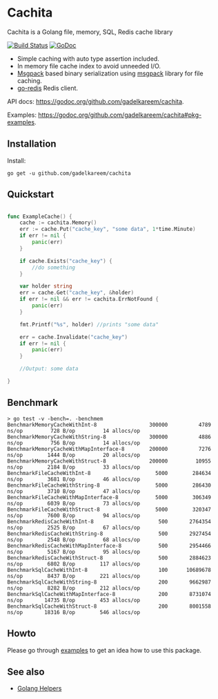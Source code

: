 # Cachita
Cachita is a Golang file, memory, SQL, Redis cache library 

[![Build Status](https://travis-ci.org/gadelkareem/cachita.svg)](https://travis-ci.org/gadelkareem/cachita)
[![GoDoc](https://godoc.org/github.com/gadelkareem/cachita?status.svg)](https://godoc.org/github.com/gadelkareem/cachita)

- Simple caching with auto type assertion included.
- In memory file cache index to avoid unneeded I/O.
- [Msgpack](https://msgpack.org/index.html) based binary serialization using [msgpack](https://github.com/vmihailenco/msgpack) library for file caching.
- [go-redis](https://github.com/go-redis/redis) Redis client.


API docs: https://godoc.org/github.com/gadelkareem/cachita.

Examples: https://godoc.org/github.com/gadelkareem/cachita#pkg-examples.

## Installation

Install:

```shell
go get -u github.com/gadelkareem/cachita
```

## Quickstart

```go

func ExampleCache() {
	cache := cachita.Memory()
	err := cache.Put("cache_key", "some data", 1*time.Minute)
	if err != nil {
		panic(err)
	}

	if cache.Exists("cache_key") {
		//do something
	}

	var holder string
	err = cache.Get("cache_key", &holder)
	if err != nil && err != cachita.ErrNotFound {
		panic(err)
	}

	fmt.Printf("%s", holder) //prints "some data"

	err = cache.Invalidate("cache_key")
	if err != nil {
		panic(err)
	}

	//Output: some data

}

```

## Benchmark

```
> go test -v -bench=. -benchmem
BenchmarkMemoryCacheWithInt-8            	  300000	      4789 ns/op	     728 B/op	      14 allocs/op
BenchmarkMemoryCacheWithString-8         	  300000	      4886 ns/op	     756 B/op	      14 allocs/op
BenchmarkMemoryCacheWithMapInterface-8   	  200000	      7276 ns/op	    1444 B/op	      20 allocs/op
BenchmarkMemoryCacheWithStruct-8         	  200000	     10955 ns/op	    2184 B/op	      33 allocs/op
BenchmarkFileCacheWithInt-8              	    5000	    284634 ns/op	    3681 B/op	      46 allocs/op
BenchmarkFileCacheWithString-8           	    5000	    286430 ns/op	    3710 B/op	      47 allocs/op
BenchmarkFileCacheWithMapInterface-8     	    5000	    306349 ns/op	    6039 B/op	      73 allocs/op
BenchmarkFileCacheWithStruct-8           	    5000	    320347 ns/op	    7600 B/op	      94 allocs/op
BenchmarkRedisCacheWithInt-8             	     500	   2764354 ns/op	    2525 B/op	      67 allocs/op
BenchmarkRedisCacheWithString-8          	     500	   2927454 ns/op	    2548 B/op	      68 allocs/op
BenchmarkRedisCacheWithMapInterface-8    	     500	   2954466 ns/op	    5167 B/op	      95 allocs/op
BenchmarkRedisCacheWithStruct-8          	     500	   2884623 ns/op	    6802 B/op	     117 allocs/op
BenchmarkSqlCacheWithInt-8               	     100	  10689678 ns/op	    8437 B/op	     221 allocs/op
BenchmarkSqlCacheWithString-8            	     200	   9662987 ns/op	    8282 B/op	     212 allocs/op
BenchmarkSqlCacheWithMapInterface-8      	     200	   8731074 ns/op	   14735 B/op	     453 allocs/op
BenchmarkSqlCacheWithStruct-8            	     200	   8001558 ns/op	   18316 B/op	     546 allocs/op
```

## Howto

Please go through [examples](https://godoc.org/github.com/gadelkareem/cachita#pkg-examples) to get an idea how to use this package.

## See also

- [Golang Helpers](https://github.com/gadelkareem/go-helpers)

